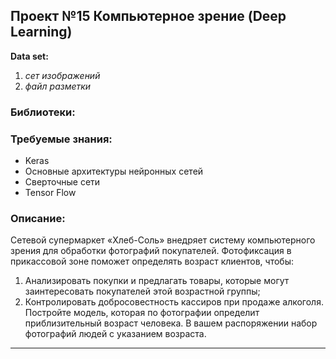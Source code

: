 ## Проект №15 Компьютерное зрение (Deep Learning)

**Data set:** 
1. *сет изображений*
2. *файл разметки*

### Библиотеки:

### Требуемые знания:
* Keras
* Основные архитектуры нейронных сетей
* Сверточные сети
* Tensor Flow
 

### Описание:

Сетевой супермаркет «Хлеб-Соль» внедряет систему компьютерного зрения для обработки фотографий покупателей. Фотофиксация в прикассовой зоне поможет определять возраст клиентов, чтобы:
1. Анализировать покупки и предлагать товары, которые могут заинтересовать покупателей этой возрастной группы;
2. Контролировать добросовестность кассиров при продаже алкоголя.
Постройте модель, которая по фотографии определит приблизительный возраст человека. В вашем распоряжении набор фотографий людей с указанием возраста.

---
